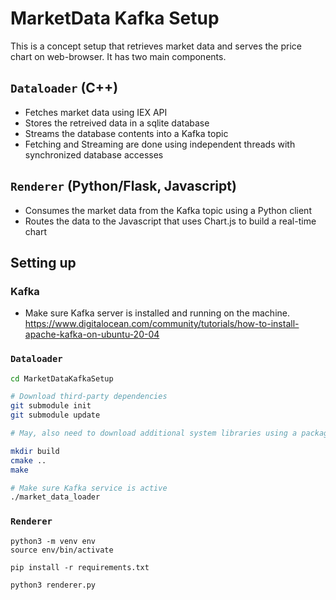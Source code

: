 # MarketData Kafka Setup

This is a concept setup that retrieves market data and serves the price chart on web-browser. It has two main components.

## `Dataloader` (C++)

- Fetches market data using IEX API
- Stores the retreived data in a sqlite database
- Streams the database contents into a Kafka topic
- Fetching and Streaming are done using independent threads with synchronized database accesses

## `Renderer` (Python/Flask, Javascript)

- Consumes the market data from the Kafka topic using a Python client
- Routes the data to the Javascript that uses Chart.js to build a real-time chart

## Setting up

### Kafka
- Make sure Kafka server is installed and running on the machine. https://www.digitalocean.com/community/tutorials/how-to-install-apache-kafka-on-ubuntu-20-04

### `Dataloader`
```sh
cd MarketDataKafkaSetup

# Download third-party dependencies
git submodule init
git submodule update

# May, also need to download additional system libraries using a package manager. Update CMakeLists.txt accordingly with the appropriate paths

mkdir build
cmake ..
make

# Make sure Kafka service is active
./market_data_loader
```

### `Renderer`
```
python3 -m venv env
source env/bin/activate

pip install -r requirements.txt

python3 renderer.py
```